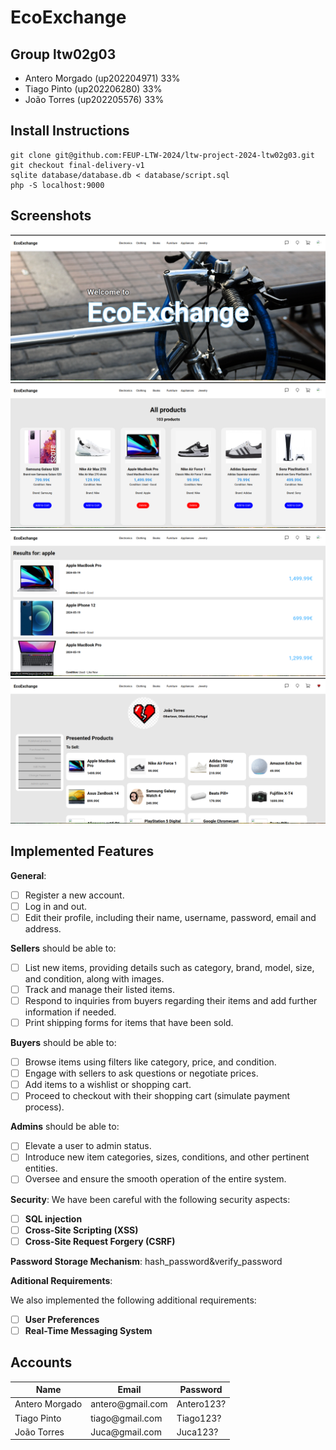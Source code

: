 # EcoExchange

## Group ltw02g03

- Antero Morgado (up202204971) 33%
- Tiago Pinto (up202206280) 33%
- João Torres (up202205576) 33%

## Install Instructions


    git clone git@github.com:FEUP-LTW-2024/ltw-project-2024-ltw02g03.git
    git checkout final-delivery-v1
    sqlite database/database.db < database/script.sql
    php -S localhost:9000


## Screenshots

<img src="/Docs/img/indexpage.png">
<img src="/Docs/img/indexpage2.png">
<img src="/Docs/img/searchpage.png">
<img src="/Docs/img/profilepage.png">

## Implemented Features

**General**:

- [ ] Register a new account.
- [ ] Log in and out.
- [ ] Edit their profile, including their name, username, password, email and address.

**Sellers**  should be able to:

- [ ] List new items, providing details such as category, brand, model, size, and condition, along with images.
- [ ] Track and manage their listed items.
- [ ] Respond to inquiries from buyers regarding their items and add further information if needed.
- [ ] Print shipping forms for items that have been sold.

**Buyers**  should be able to:

- [ ] Browse items using filters like category, price, and condition.
- [ ] Engage with sellers to ask questions or negotiate prices.
- [ ] Add items to a wishlist or shopping cart.
- [ ] Proceed to checkout with their shopping cart (simulate payment process).

**Admins**  should be able to:

- [ ] Elevate a user to admin status.
- [ ] Introduce new item categories, sizes, conditions, and other pertinent entities.
- [ ] Oversee and ensure the smooth operation of the entire system.

**Security**:
We have been careful with the following security aspects:

- [ ] **SQL injection**
- [ ] **Cross-Site Scripting (XSS)**
- [ ] **Cross-Site Request Forgery (CSRF)**

**Password Storage Mechanism**: hash_password&verify_password

**Aditional Requirements**:

We also implemented the following additional requirements:

- [ ] **User Preferences**
- [ ] **Real-Time Messaging System**

## Accounts 

<table>
        <thead>
            <tr>
                <th>Name</th>
                <th>Email</th>
                <th>Password</th>
            </tr>
        </thead>
        <tbody>
            <tr>
                <td>Antero Morgado</td>
                <td>antero@gmail.com</td>
                <td>Antero123?</td>
            </tr>
            <tr>
                <td>Tiago Pinto</td>
                <td>tiago@gmail.com</td>
                <td>Tiago123?</td>
            </tr>
            <tr>
                <td>João Torres</td>
                <td>Juca@gmail.com</td>
                <td>Juca123?</td>
            </tr>
        </tbody>
    </table>
    
